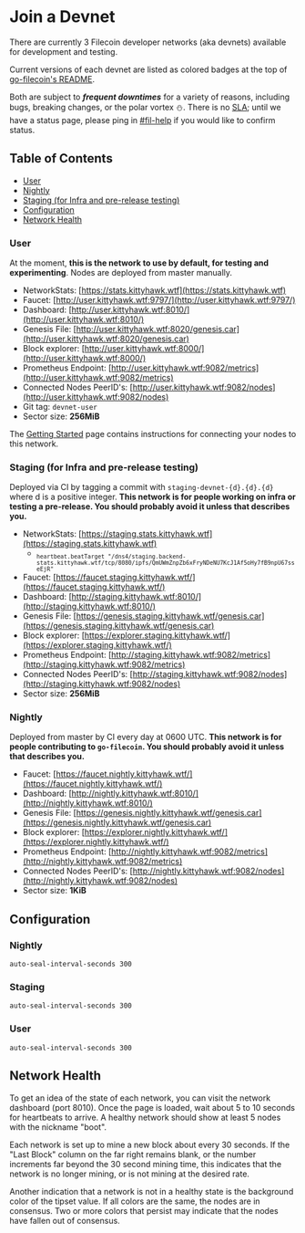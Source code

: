 # Join a Devnet

There are currently 3 Filecoin developer networks (aka devnets) available for development and testing.

Current versions of each devnet are listed as colored badges at the top of [go-filecoin's README](https://github.com/filecoin-project/go-filecoin/blob/master/README.md).

Both are subject to _**frequent downtimes**_ for a variety of reasons, including bugs, breaking changes, or the polar vortex ⛄. There is no [SLA](https://en.wikipedia.org/wiki/Service-level_agreement); until we have a status page, please ping in [#fil-help](https://github.com/filecoin-project/community#chat) if you would like to confirm status.

## Table of Contents

- [User](#user)
- [Nightly](#nightly)
- [Staging (for Infra and pre-release testing)](#staging-for-infra-and-pre-release-testing)
- [Configuration](#configuration)
- [Network Health](#network-health)


### User

At the moment, **this is the network to use by default, for testing and experimenting**. Nodes are deployed from master manually.

- NetworkStats: [https://stats.kittyhawk.wtf](https://stats.kittyhawk.wtf)
- Faucet: [http://user.kittyhawk.wtf:9797/](http://user.kittyhawk.wtf:9797/)
- Dashboard: [http://user.kittyhawk.wtf:8010/](http://user.kittyhawk.wtf:8010/)
- Genesis File: [http://user.kittyhawk.wtf:8020/genesis.car](http://user.kittyhawk.wtf:8020/genesis.car)
- Block explorer: [http://user.kittyhawk.wtf:8000/](http://user.kittyhawk.wtf:8000/)
- Prometheus Endpoint: [http://user.kittyhawk.wtf:9082/metrics](http://user.kittyhawk.wtf:9082/metrics)
- Connected Nodes PeerID's: [http://user.kittyhawk.wtf:9082/nodes](http://user.kittyhawk.wtf:9082/nodes)
- Git tag: `devnet-user`
- Sector size: **256MiB**

The [Getting Started](Getting-Started) page contains
instructions for connecting your nodes to this network.

### Staging (for Infra and pre-release testing)

Deployed via CI by tagging a commit with `staging-devnet-{d}.{d}.{d}` where d is a positive integer. **This network
is for people working on infra or testing a pre-release. You should probably avoid it unless that describes you.**

- NetworkStats: [https://staging.stats.kittyhawk.wtf](https://staging.stats.kittyhawk.wtf)
    * <sub>`heartbeat.beatTarget "/dns4/staging.backend-stats.kittyhawk.wtf/tcp/8080/ipfs/QmUWmZnpZb6xFryNDeNU7KcJ1Af5oHy7fB9npU67sseEjR"`</sub>
- Faucet: [https://faucet.staging.kittyhawk.wtf/](https://faucet.staging.kittyhawk.wtf/)
- Dashboard: [http://staging.kittyhawk.wtf:8010/](http://staging.kittyhawk.wtf:8010/)
- Genesis File: [https://genesis.staging.kittyhawk.wtf/genesis.car](https://genesis.staging.kittyhawk.wtf/genesis.car)
- Block explorer: [https://explorer.staging.kittyhawk.wtf/](https://explorer.staging.kittyhawk.wtf/)
- Prometheus Endpoint: [http://staging.kittyhawk.wtf:9082/metrics](http://staging.kittyhawk.wtf:9082/metrics)
- Connected Nodes PeerID's: [http://staging.kittyhawk.wtf:9082/nodes](http://staging.kittyhawk.wtf:9082/nodes)
- Sector size: **256MiB**

### Nightly

Deployed from master by CI every day at 0600 UTC. **This network
is for people contributing to `go-filecoin`. You should probably avoid it unless that describes you.**

- Faucet: [https://faucet.nightly.kittyhawk.wtf/](https://faucet.nightly.kittyhawk.wtf/)
- Dashboard: [http://nightly.kittyhawk.wtf:8010/](http://nightly.kittyhawk.wtf:8010/)
- Genesis File: [https://genesis.nightly.kittyhawk.wtf/genesis.car](https://genesis.nightly.kittyhawk.wtf/genesis.car)
- Block explorer: [https://explorer.nightly.kittyhawk.wtf/](https://explorer.nightly.kittyhawk.wtf/)
- Prometheus Endpoint: [http://nightly.kittyhawk.wtf:9082/metrics](http://nightly.kittyhawk.wtf:9082/metrics)
- Connected Nodes PeerID's: [http://nightly.kittyhawk.wtf:9082/nodes](http://nightly.kittyhawk.wtf:9082/nodes)
- Sector size: **1KiB**

## Configuration
### Nightly 
`auto-seal-interval-seconds 300`

### Staging 
`auto-seal-interval-seconds 300`  

### User 
`auto-seal-interval-seconds 300`  

## Network Health
To get an idea of the state of each network, you can visit the network dashboard (port 8010).
Once the page is loaded, wait about 5 to 10 seconds for heartbeats to arrive. A healthy
network should show at least 5 nodes with the nickname "boot".

Each network is set up to mine a new block about every 30 seconds. If the "Last Block" column
on the far right remains blank, or the number increments far beyond the 30 second mining time,
this indicates that the network is no longer mining, or is not mining at the desired rate.

Another indication that a network is not in a healthy state is the background
color of the tipset value. If all colors are the same, the nodes are in consensus. Two or more
colors that persist may indicate that the nodes have fallen out of consensus.
